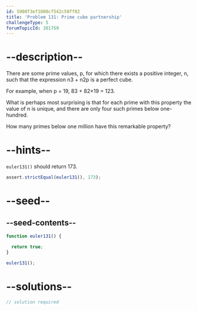 ```yaml
---
id: 5900f3ef1000cf542c50ff02
title: 'Problem 131: Prime cube partnership'
challengeType: 5
forumTopicId: 301759
---
```


# --description--

There are some prime values, p, for which there exists a positive integer, n, such that the expression n3 + n2p is a perfect cube.

For example, when p = 19, 83 + 82×19 = 123.

What is perhaps most surprising is that for each prime with this property the value of n is unique, and there are only four such primes below one-hundred.

How many primes below one million have this remarkable property?

# --hints--

`euler131()` should return 173.

```js
assert.strictEqual(euler131(), 173);
```

# --seed--

## --seed-contents--

```js
function euler131() {

  return true;
}

euler131();
```

# --solutions--

```js
// solution required
```
